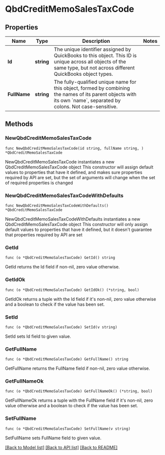 # QbdCreditMemoSalesTaxCode

## Properties

Name | Type | Description | Notes
------------ | ------------- | ------------- | -------------
**Id** | **string** | The unique identifier assigned by QuickBooks to this object. This ID is unique across all objects of the same type, but not across different QuickBooks object types. | 
**FullName** | **string** | The fully-qualified unique name for this object, formed by combining the names of its parent objects with its own &#x60;name&#x60;, separated by colons. Not case-sensitive. | 

## Methods

### NewQbdCreditMemoSalesTaxCode

`func NewQbdCreditMemoSalesTaxCode(id string, fullName string, ) *QbdCreditMemoSalesTaxCode`

NewQbdCreditMemoSalesTaxCode instantiates a new QbdCreditMemoSalesTaxCode object
This constructor will assign default values to properties that have it defined,
and makes sure properties required by API are set, but the set of arguments
will change when the set of required properties is changed

### NewQbdCreditMemoSalesTaxCodeWithDefaults

`func NewQbdCreditMemoSalesTaxCodeWithDefaults() *QbdCreditMemoSalesTaxCode`

NewQbdCreditMemoSalesTaxCodeWithDefaults instantiates a new QbdCreditMemoSalesTaxCode object
This constructor will only assign default values to properties that have it defined,
but it doesn't guarantee that properties required by API are set

### GetId

`func (o *QbdCreditMemoSalesTaxCode) GetId() string`

GetId returns the Id field if non-nil, zero value otherwise.

### GetIdOk

`func (o *QbdCreditMemoSalesTaxCode) GetIdOk() (*string, bool)`

GetIdOk returns a tuple with the Id field if it's non-nil, zero value otherwise
and a boolean to check if the value has been set.

### SetId

`func (o *QbdCreditMemoSalesTaxCode) SetId(v string)`

SetId sets Id field to given value.


### GetFullName

`func (o *QbdCreditMemoSalesTaxCode) GetFullName() string`

GetFullName returns the FullName field if non-nil, zero value otherwise.

### GetFullNameOk

`func (o *QbdCreditMemoSalesTaxCode) GetFullNameOk() (*string, bool)`

GetFullNameOk returns a tuple with the FullName field if it's non-nil, zero value otherwise
and a boolean to check if the value has been set.

### SetFullName

`func (o *QbdCreditMemoSalesTaxCode) SetFullName(v string)`

SetFullName sets FullName field to given value.



[[Back to Model list]](../README.md#documentation-for-models) [[Back to API list]](../README.md#documentation-for-api-endpoints) [[Back to README]](../README.md)


